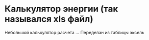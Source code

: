 # Калькулятор энергии (так назывался xls файл) 
Небольшой калькулятор расчета ... 
Переделан из таблицы эксель
